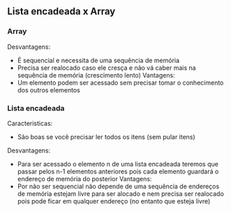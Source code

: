 ## Lista encadeada x Array
### Array 

Desvantagens:
- É sequencial e necessita de uma sequência de memória
- Precisa ser realocado caso ele cresça e não vá caber mais na sequência de memória (crescimento lento)
Vantagens:
- Um elemento podem ser acessado sem precisar tomar o conhecimento dos outros elementos

### Lista encadeada

Caracteristicas:
- São boas se você precisar ler todos os itens (sem pular itens)

Desvantagens:
- Para ser acessado o elemento n de uma lista encadeada teremos que passar pelos n-1 elementos anteriores pois cada elemento guardará o endereço de memória do posterior
Vantagens:
- Por não ser sequencial não depende de uma sequência de endereços de memória estejam livre para ser alocado e nem precisa ser realocado pois pode ficar em qualquer endereço (no entanto que esteja livre)

